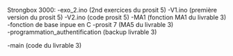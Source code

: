 Strongbox 3000:
  -exo_2.ino (2nd exercices du prosit 5)
  -V1.ino (première version du prosit 5)
  -V2.ino (code prosit 5)
  -MA1 (fonction MA1 du livrable 3)
  -fonction de base inpue en C
  -prosit 7 (MA5 du livrable 3)  
  -programmation_authentification (backup livrable 3)

  -main (code du livrable 3)
